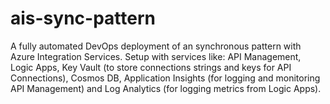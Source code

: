 # ais-sync-pattern
A fully automated DevOps deployment of an synchronous pattern with Azure Integration Services. Setup with services like: API Management, Logic Apps, Key Vault (to store connections strings and keys for API Connections), Cosmos DB, Application Insights (for logging and monitoring API Management) and Log Analytics (for logging metrics from Logic Apps).
